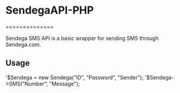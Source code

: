 # SendegaAPI-PHP
==============

Sendega SMS API is a basic wrapper for sending SMS through Sendega.com.

## Usage

'$Sendega = new Sendega("ID", "Password", "Sender");
'$Sendega->SMS("Number", "Message");

